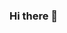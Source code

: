 ### Hi there 👋

<!--
**SoeMinHtoo/SoeMinHtoo** is a ✨ _special_ ✨ repository because its `README.md` (this file) appears on your GitHub profile.

- Start upload 21/9/2020
- Need to decorate
